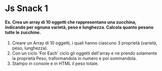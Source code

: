 Js Snack 1
===
#### Es. Crea un array di 10 oggetti che rappresentano una zucchina, indicando per ognuna varietà, peso e lunghezza. Calcola quanto pesano tutte le zucchine.

1. Creare un Array di 10 oggetti, i quali hanno ciascuno 3 proprietà (varietà, peso, lunghezza).
2. Con un ciclo 'For Each' ciclo gli oggetti dell'array e ne prendo solamente la proprietà Peso, traformandola in numero e poi sommandola.
3. Stampo in console e in HTML il peso totale.


